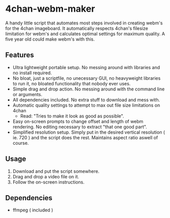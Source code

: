 4chan-webm-maker
================
A handy little script that automates most steps involved in creating webm's for the 4chan imageboard. It automatically respects 4chan's filesize limitation for webm's and calculates optimal settings for maximum quality. A five year old could make webm's with this.

Features
--------
- Ultra lightweight portable setup. No messing around with libraries and no install required.
- No bloat, just a scriptfile, no unecessary GUI, no heavyweight libraries to run it, no bloated functionality that nobody ever uses.
- Simple drag and drop action. No messing around with the command line or arguments.
- All dependencies included. No extra stuff to download and mess with.
- Automatic quality settings to attempt to max out file size limitations on 4chan
  - Read: "Tries to make it look as good as possible".
- Easy on-screen prompts to change offset and length of webm rendering. No editing necessary to extract "that one good part".
- Simplified resolution setup. Simply put in the desired vertical resolution ( ie. 720 ) and the script does the rest. Maintains aspect ratio aswell of course.

Usage
-----
1. Download and put the script somewhere.
2. Drag and drop a video file on it.
3. Follow the on-screen instructions.

Dependencies
------------
- ffmpeg ( included )
 
